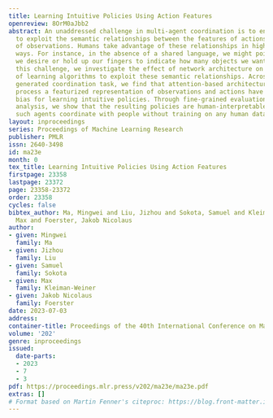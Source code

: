```yaml
---
title: Learning Intuitive Policies Using Action Features
openreview: 8OrM0aJbb2
abstract: An unaddressed challenge in multi-agent coordination is to enable AI agents
  to exploit the semantic relationships between the features of actions and the features
  of observations. Humans take advantage of these relationships in highly intuitive
  ways. For instance, in the absence of a shared language, we might point to the object
  we desire or hold up our fingers to indicate how many objects we want. To address
  this challenge, we investigate the effect of network architecture on the propensity
  of learning algorithms to exploit these semantic relationships. Across a procedurally
  generated coordination task, we find that attention-based architectures that jointly
  process a featurized representation of observations and actions have a better inductive
  bias for learning intuitive policies. Through fine-grained evaluation and scenario
  analysis, we show that the resulting policies are human-interpretable. Moreover,
  such agents coordinate with people without training on any human data.
layout: inproceedings
series: Proceedings of Machine Learning Research
publisher: PMLR
issn: 2640-3498
id: ma23e
month: 0
tex_title: Learning Intuitive Policies Using Action Features
firstpage: 23358
lastpage: 23372
page: 23358-23372
order: 23358
cycles: false
bibtex_author: Ma, Mingwei and Liu, Jizhou and Sokota, Samuel and Kleiman-Weiner,
  Max and Foerster, Jakob Nicolaus
author:
- given: Mingwei
  family: Ma
- given: Jizhou
  family: Liu
- given: Samuel
  family: Sokota
- given: Max
  family: Kleiman-Weiner
- given: Jakob Nicolaus
  family: Foerster
date: 2023-07-03
address: 
container-title: Proceedings of the 40th International Conference on Machine Learning
volume: '202'
genre: inproceedings
issued:
  date-parts:
  - 2023
  - 7
  - 3
pdf: https://proceedings.mlr.press/v202/ma23e/ma23e.pdf
extras: []
# Format based on Martin Fenner's citeproc: https://blog.front-matter.io/posts/citeproc-yaml-for-bibliographies/
---
```

